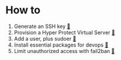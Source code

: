 # How to

1. Generate an SSH key [:link:](./ssh/keygen/README.md)
2. Provision a Hyper Protect Virtual Server [:link:](./hp_virtual_server/README.md)
3. Add a user, plus sudoer [:link:](./add_user/README.md)
4. Install essential packages for devops [:link:](./dev_tools/README.md)
5. Limit unauthorized access with fail2ban [:link:](./fail2ban/README.md)

